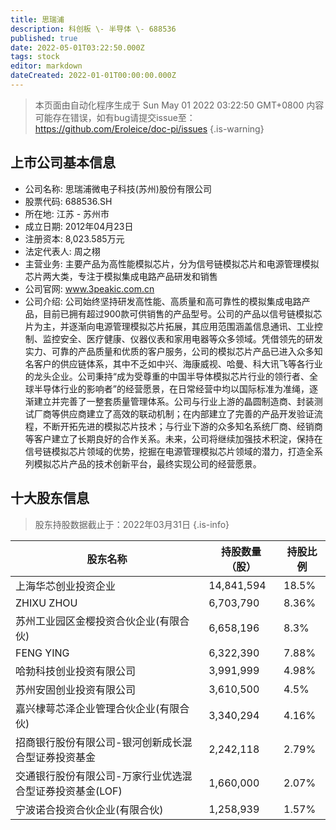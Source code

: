 ```yaml
---
title: 思瑞浦
description: 科创板 \- 半导体 \- 688536
published: true
date: 2022-05-01T03:22:50.000Z
tags: stock
editor: markdown
dateCreated: 2022-01-01T00:00:00.000Z
---
```


> 本页面由自动化程序生成于 Sun May 01 2022 03:22:50 GMT+0800
> 内容可能存在错误，如有bug请提交issue至：https://github.com/Eroleice/doc-pi/issues
{.is-warning}

## 上市公司基本信息
- 公司名称: 思瑞浦微电子科技(苏州)股份有限公司
- 股票代码: 688536.SH
- 所在地: 江苏 - 苏州市
- 成立日期: 2012年04月23日
- 注册资本: 8,023.585万元
- 法定代表人: 周之栩
- 主营业务: 主要产品为高性能模拟芯片，分为信号链模拟芯片和电源管理模拟芯片两大类，专注于模拟集成电路产品研发和销售
- 公司官网: www.3peakic.com.cn
- 公司介绍: 公司始终坚持研发高性能、高质量和高可靠性的模拟集成电路产品，目前已拥有超过900款可供销售的产品型号。公司的产品以信号链模拟芯片为主，并逐渐向电源管理模拟芯片拓展，其应用范围涵盖信息通讯、工业控制、监控安全、医疗健康、仪器仪表和家用电器等众多领域。凭借领先的研发实力、可靠的产品质量和优质的客户服务，公司的模拟芯片产品已进入众多知名客户的供应链体系，其中不乏如中兴、海康威视、哈曼、科大讯飞等各行业的龙头企业。公司秉持“成为受尊重的中国半导体模拟芯片行业的领行者、全球半导体行业的影响者”的经营愿景，在日常经营中均以国际标准为准绳，逐渐建立并完善了一整套质量管理体系。公司与行业上游的晶圆制造商、封装测试厂商等供应商建立了高效的联动机制；在内部建立了完善的产品开发验证流程，不断开拓先进的模拟芯片技术；与行业下游的众多知名系统厂商、经销商等客户建立了长期良好的合作关系。未来，公司将继续加强技术积淀，保持在信号链模拟芯片领域的优势，挖掘在电源管理模拟芯片领域的潜力，打造全系列模拟芯片产品的技术创新平台，最终实现公司的经营愿景。


## 十大股东信息
> 股东持股数据截止于：2022年03月31日
{.is-info}

| 股东名称 | 持股数量（股） | 持股比例 |
| --- | --- | --- |
| 上海华芯创业投资企业 | 14,841,594 | 18.5% |
| ZHIXU ZHOU | 6,703,790 | 8.36% |
| 苏州工业园区金樱投资合伙企业(有限合伙) | 6,658,196 | 8.3% |
| FENG YING | 6,322,390 | 7.88% |
| 哈勃科技创业投资有限公司 | 3,991,999 | 4.98% |
| 苏州安固创业投资有限公司 | 3,610,500 | 4.5% |
| 嘉兴棣萼芯泽企业管理合伙企业(有限合伙) | 3,340,294 | 4.16% |
| 招商银行股份有限公司-银河创新成长混合型证券投资基金 | 2,242,118 | 2.79% |
| 交通银行股份有限公司-万家行业优选混合型证券投资基金(LOF) | 1,660,000 | 2.07% |
| 宁波诺合投资合伙企业(有限合伙) | 1,258,939 | 1.57% |




